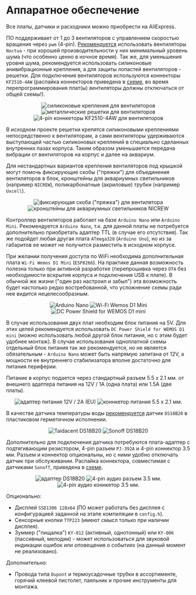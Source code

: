 # Аппаратное обеспечение

Все платы, датчики и расходники можно приобрести на AliExpress.

ПО поддерживает от 1 до 3 вентиляторов с управлением скоростью вращения через `pwm` (4-pin). [Рекомендуется](fan-matrix.md) использовать вентиляторы `Noctua` - при хорошей производительности у них минимальный уровень шума (что особенно ценно в ночное время). Так же, для уменьшения уровня шума, рекомендуется использовать силиконовые анивибрационные крепления, а для защиты лопастей вентиляторов - решетки. Для подключения вентиляторов используются коннекторы `KF2510-4AW` (распайка коннекторов приведена в [схеме](schema.md), во время перепрограммирования плат(ы) вентиляторы должны отключаться от общей схемы!).

<p align='center'>
<img src='https://user-images.githubusercontent.com/802583/176414763-9223d1ce-3e33-44ee-b1bf-8d565bbedfc0.jpg' alt='силиконовые крепления для вентиляторов'>
<img src='https://user-images.githubusercontent.com/802583/176414746-44da5fe4-bb67-4805-ab6f-735ca33a7a29.jpg' alt='металлические решетки для вентиляторов'>
<img src='https://user-images.githubusercontent.com/802583/176414754-ec051f6f-019e-40e9-a700-23ccd7f4ee07.jpg' alt='4-pin коннкеторы KF2510-4AW для вентиляторов'>
</p>

В исходном проекте решетки крепятся силиконовыми креплениями непосредственно к вентиляторам, а сами вентиляторы удерживаются выступающей частью силиконовых креплений в специально сделанных внутренних пазах корпуса. Таким образом уменьшается передача вибрации от вентиляторов на корпус и далее на аквариум.

Для нестандартных вариантов крепления вентиляторов под крышкой могут помочь фиксирующие скобы ("пряжки") для объединения вентиляторов в блок, кронштейны для аквариумных светильников (например `NICREW`), поликарбонатные (акриловые) трубки (например `Uxcell`).

<p align='center'>
<img src='https://user-images.githubusercontent.com/802583/176419946-210be87c-d86c-44ee-9781-4f2c85e608c7.jpg' alt='фиксирующая скоба ("пряжка") для вентилятора'>
<img src='https://user-images.githubusercontent.com/802583/176419968-289b363c-5eef-466a-a98f-f49d38a931d3.jpg' alt='кронштейны для аквариумных светильников NICREW'>
</p>

Контроллер вентиляторов работает на базе `Arduino Nano` или `Arduino Mini`. Рекомендуется `Arduino Nano`, т.к. для данной платы не потребуется дополнительно приобретать адаптер TTL (в случае его отсутствия). Так же подойдет любая другая плата `ATmega328` (`Arduino Uno`), но из за габаритов ее может не получится разместить в исходном корпусе.

При желании получения доступа по WiFi необходима дополнительная плата `Wi-Fi Wemos D1 Mini` (`ESP8266`). На практике данная возможность полезна только при активной разработке (перепрошивка через `OTA` без необходимости вскрытия корпуса и подключения USB к плате). В обычной же жизни ("один раз настроил и забыл") эта возможность будет настолько редко востребованной, что усложнение схемы ради нее видится нецелесообразным.

<p align='center'>
<img src='https://user-images.githubusercontent.com/802583/176437296-5058f2da-f202-4d47-b85e-58d308130220.jpg' alt='Arduino Nano'>
<img src='https://user-images.githubusercontent.com/802583/176437305-40df8fe2-0f64-428d-840d-b9b2de378f83.jpg' alt='Wi-Fi Wemos D1 Mini'>
<img src='https://user-images.githubusercontent.com/802583/176437303-bfb67585-aaad-403e-ae47-30e5b7284f23.jpg' alt='DC Power Shield for WEMOS D1 mini'>
</p>

В случае использования двух плат необходим блок питания на 5V. Для этих целей рекомендуется использовать `DC Power Shield for WEMOS D1 mini` (можно использовать любой другой блок питания, но с этим будет удобнее монтаж). В случае использования одноплатной схемы отдельный блок питания так же рекомендуется, но не является обязательным - `Arduino Nano` может быть напрямую запитана от 12V, а мощности ее внутреннего стабилизатора вполне достаточно для питания периферии.

Питание в корпус подается через стандартный разъем 5.5 x 2.1 мм. от внешнего адаптера питания на 12V / 1A (одна плата) или 1.5А (две платы).

<p align='center'>
<img src='https://user-images.githubusercontent.com/802583/176435921-31bfc5c5-c2a6-41b9-904b-b5c28d1fd71a.jpg' alt='адаптер питания 12V / 2A (EU)'>
<img src='https://user-images.githubusercontent.com/802583/176435924-344d8954-a09b-454f-b4db-42d6dd31335e.jpg' alt='коннкетор питания 5.5 x 2.1 мм.'>
</p>

В качестве датчика температуры воды [рекомендуется](sensor-matrix.md) датчик `DS18B20` в пластиковом герметичном исполнении.

<p align='center'>
<img src='https://user-images.githubusercontent.com/802583/176454294-fe8db34e-dad3-4ecc-89b3-c7a3c1a94082.jpg' alt='Taidacent DS18B20'>
<img src='https://user-images.githubusercontent.com/802583/176454288-ba2da170-ebb5-49fd-b607-00f94f304944.jpg' alt='Sonoff DS18B20'>
</p>

Дополнительно для подключения датчика потребуются плата-адаптер с подтягивающим резистором, 4-pin разъем `PJ-392A` и 4-pin коннектор 3.5 мм. Разъем и коннектор опциональны, но с ними удобно отключать датчик при обслуживании. Распайка коннектора, совместимая с датчиками `Sonoff`, приведена в [схеме](schema.md).

<p align='center'>
<img src='https://user-images.githubusercontent.com/802583/176441328-9a235204-cc30-41e2-a85c-87fbc4d21cda.jpg' alt='адаптер DS18B20'>
<img src='https://user-images.githubusercontent.com/802583/176441329-f8b0a781-8918-4035-a8ab-2a3fd13594ce.jpg' alt='4-pin аудио разъем 3.5 мм.'>
<img src='https://user-images.githubusercontent.com/802583/176441324-5fbc9af7-0d9f-4e32-9823-341c685d4e34.jpg' alt='4-pin аудио коннкетор 3.5 мм.'>
</p>

Опционально:

* Дисплей `SSD1306 128x64` (ПО может работать без дисплея с конфигурацией заданной на этапе компиляции в `config.h`).
* Сенсорные кнопки `TTP223` (имеют смысл только при наличии дисплея).
* Зуммер ("пищалка") `KY-012` (активный, однотонный) или `KY-006` (пассивный, мелодии) - может использоваться для звуковой индикации ошибок или оповещения о событиях (на данный момент не реализовано).

Дополнительно:

* Провода типа `Dupont` и термоусадочные трубки в ассортименте, горячий клеевой пистолет, паяльник и прочие инструменты для монтажа.
